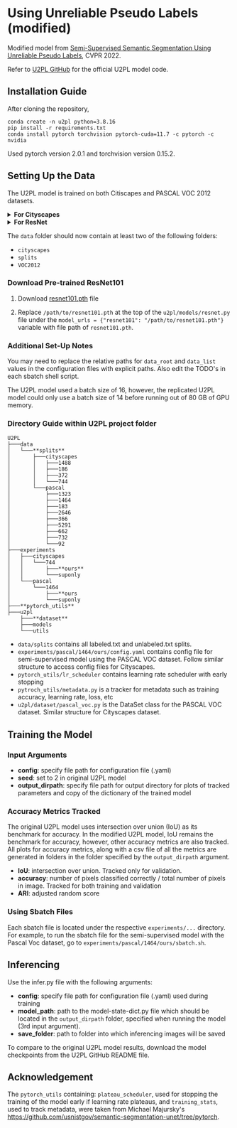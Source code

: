 # Using Unreliable Pseudo Labels (modified)

Modified model from [Semi-Supervised Semantic Segmentation Using Unreliable Pseudo Labels](https://arxiv.org/abs/2203.03884), CVPR 2022.

Refer to [U2PL GitHub](https://github.com/ponoma1202/U2PL_copy/blob/main/README.md) for the official U2PL model code. 

## Installation Guide
After cloning the repository,
```
conda create -n u2pl python=3.8.16
pip install -r requirements.txt
conda install pytorch torchvision pytorch-cuda=11.7 -c pytorch -c nvidia
```
Used pytorch version 2.0.1 and torchvision version 0.15.2.

## Setting Up the Data
The U2PL model is trained on both Citiscapes and PASCAL VOC 2012 datasets.

<details>
  <summary><b>For Cityscapes</b></summary>

1. Download [leftImg8bit_trainvaltest.zip](https://www.cityscapes-dataset.com/downloads/)

2. Download [gtFine.zip](https://drive.google.com/file/d/10tdElaTscdhojER_Lf7XlytiyAkk7Wlg/view?usp=sharing) from Google Drive

3. Unzip `gtFine` and `leftImg8bit_trainvaltest` into a new folder named `citiscapes`. 

4. Move `citiscapes` folder into `data` folder.

Note: both `gtFine` and `leftImg8bit_trainvaltest` contain:
  - `train`
  - `test`
  - `val`

</details>

<details>
  <summary><b>For ResNet</b></summary>

1. Download the dataset from [Kaggle](https://www.kaggle.com/datasets/huanghanchina/pascal-voc-2012/code)

2. Download [SegmentationClassAug.zip](https://www.dropbox.com/s/oeu149j8qtbs1x0/SegmentationClassAug.zip?dl=0)

3. Unzip the `archive.zip` file into `data`. Unzipped file should be called `VOC2012`.

4. Move `SegmentationClassAug` into the VOC2012 folder.

The path to the `VOC2012` should be `U2PL/data/VOC2012`. File directory should look like this:
- `data/VOC2012`
    - `Annotations`
    - `ImageSets`
    - `JPEGImages`
    - `SegmentationClass`
    - `SegmentationClassAug`
    - `SegmentationObject`

</details>

The `data` folder should now contain at least two of the following folders:
- `cityscapes`
- `splits`
- `VOC2012`

### Download Pre-trained ResNet101

1. Download [resnet101.pth](https://drive.google.com/file/d/1nzSX8bX3zoRREn6WnoEeAPbKYPPOa-3Y/view?usp=sharing) file

2. Replace `/path/to/resnet101.pth` at the top of the `u2pl/models/resnet.py` file under the `model_urls = {"resnet101": "/path/to/resnet101.pth"}` variable with file path of `resnet101.pth`.

### Additional Set-Up Notes
You may need to replace the relative paths for `data_root` and `data_list` values in the configuration files with explicit paths. Also edit the
TODO's in each sbatch shell script.

The U2PL model used a batch size of 16, however, the replicated U2PL model could only use a batch size of 14 before running out of 80 GB of GPU memory.

### Directory Guide within U2PL project folder
```angular2html
U2PL
├───data
│   └───**splits**
│       ├───cityscapes
│       │   ├───1488
│       │   ├───186
│       │   ├───372
│       │   └───744
│       └───pascal
│           ├───1323
│           ├───1464
│           ├───183
│           ├───2646
│           ├───366
│           ├───5291
│           ├───662
│           ├───732
│           └───92
├───experiments
│   ├───cityscapes
│   │   └───744
│   │       ├───**ours**
│   │       └───suponly
│   └───pascal
│       └───1464
│           ├───**ours
│           └───suponly
├───**pytorch_utils**
├───u2pl
    ├───**dataset**
    ├───models
    └───utils

```

- `data/splits` contains all labeled.txt and unlabeled.txt splits.
- `experiments/pascal/1464/ours/config.yaml` contains config file for semi-supervised model using the PASCAL VOC dataset. Follow similar structure to access config files for Cityscapes.
- `pytorch_utils/lr_scheduler` contains learning rate scheduler with early stopping
- `pytroch_utils/metadata.py` is a tracker for metadata such as training accuracy, learning rate, loss, etc
- `u2pl/dataset/pascal_voc.py` is the DataSet class for the PASCAL VOC dataset. Similar structure for Cityscapes dataset.

## Training the Model

### Input Arguments
- **config**: specify file path for configuration file (.yaml)
- **seed**: set to 2 in original U2PL model
- **output_dirpath**: specify file path for output directory for plots of tracked parameters and copy of the dictionary of the trained model

### Accuracy Metrics Tracked
The original U2PL model uses intersection over union (IoU) as its benchmark for accuracy. In the modified U2PL model, IoU remains
the benchmark for accuracy, however, other accuracy metrics are also tracked. All plots for accuracy metrics, along with a csv file
of all the metrics are generated in folders in the folder specified by the `output_dirpath` argument.

- **IoU**: intersection over union. Tracked only for validation.
- **accuracy**: number of pixels classified correctly / total number of pixels in image. Tracked for both training and validation
- **ARI**: adjusted random score

### Using Sbatch Files
Each sbatch file is located under the respective `experiments/...` directory. For example, to run the sbatch file for
the semi-supervised model with the Pascal Voc dataset, go to `experiments/pascal/1464/ours/sbatch.sh`.

## Inferencing
Use the infer.py file with the following arguments:
- **config**: specify file path for configuration file (.yaml) used during training
- **model_path**: path to the model-state-dict.py file which should be located in the `output_dirpath` folder, specified when running the model (3rd input argument).
- **save_folder**: path to folder into which inferencing images will be saved

To compare to the original U2PL model results, download the model checkpoints from the U2PL GitHub README file.

## Acknowledgement

The `pytorch_utils` containing: `plateau_scheduler`, used for stopping the training of the model early if learning rate plateaus,
and `training_stats`, used to track metadata, were taken from Michael Majursky's https://github.com/usnistgov/semantic-segmentation-unet/tree/pytorch.
